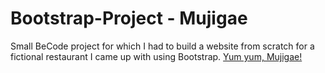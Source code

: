 # Bootstrap-Project - Mujigae

Small BeCode project for which I had to build a website from scratch for a fictional restaurant I came up with using Bootstrap.
[Yum yum, Mujigae!](https://superchillb.github.io/becode-bootstrap-project/)
